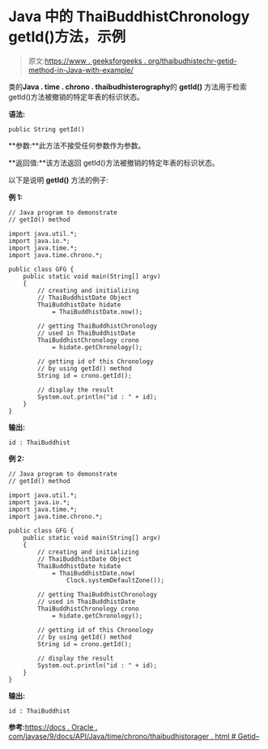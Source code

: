 # Java 中的 ThaiBuddhistChronology getId()方法，示例

> 原文:[https://www . geeksforgeeks . org/thaibudhistechr-getid-method-in-Java-with-example/](https://www.geeksforgeeks.org/thaibuddhistchronology-getid-method-in-java-with-example/)

类的**Java . time . chrono . thaibudhisterography**的 **getId()** 方法用于检索 getId()方法被撤销的特定年表的标识状态。

**语法:**

```
public String getId()
```

**参数:**此方法不接受任何参数作为参数。

**返回值:**该方法返回 getId()方法被撤销的特定年表的标识状态。

以下是说明 **getId()** 方法的例子:

**例 1:**

```
// Java program to demonstrate
// getId() method

import java.util.*;
import java.io.*;
import java.time.*;
import java.time.chrono.*;

public class GFG {
    public static void main(String[] argv)
    {
        // creating and initializing
        // ThaiBuddhistDate Object
        ThaiBuddhistDate hidate
            = ThaiBuddhistDate.now();

        // getting ThaiBuddhistChronology
        // used in ThaiBuddhistDate
        ThaiBuddhistChronology crono
            = hidate.getChronology();

        // getting id of this Chronology
        // by using getId() method
        String id = crono.getId();

        // display the result
        System.out.println("id : " + id);
    }
}
```

**输出:**

```
id : ThaiBuddhist

```

**例 2:**

```
// Java program to demonstrate
// getId() method

import java.util.*;
import java.io.*;
import java.time.*;
import java.time.chrono.*;

public class GFG {
    public static void main(String[] argv)
    {
        // creating and initializing
        // ThaiBuddhistDate Object
        ThaiBuddhistDate hidate
            = ThaiBuddhistDate.now(
                Clock.systemDefaultZone());

        // getting ThaiBuddhistChronology
        // used in ThaiBuddhistDate
        ThaiBuddhistChronology crono
            = hidate.getChronology();

        // getting id of this Chronology
        // by using getId() method
        String id = crono.getId();

        // display the result
        System.out.println("id : " + id);
    }
}
```

**输出:**

```
id : ThaiBuddhist

```

**参考:**[https://docs . Oracle . com/javase/9/docs/API/Java/time/chrono/thaibudhistorager . html # Getid–](https://docs.oracle.com/javase/9/docs/api/java/time/chrono/ThaiBuddhistChronology.html#getId--)
